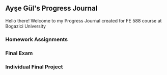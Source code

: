 ## Ayşe Gül's Progress Journal

Hello there! Welcome to my Progress Journal created for FE 588 course at Bogazici University


### Homework Assignments


### Final Exam


### Individual Final Project
